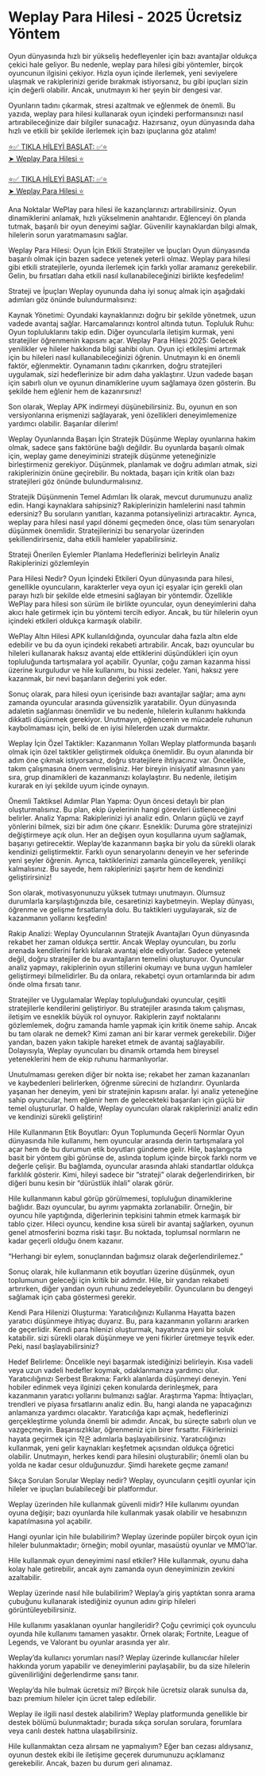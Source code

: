 <h1>Weplay Para Hilesi - 2025 Ücretsiz Yöntem</h1>

Oyun dünyasında hızlı bir yükseliş hedefleyenler için bazı avantajlar oldukça çekici hale geliyor. Bu nedenle, weplay para hilesi gibi yöntemler, birçok oyuncunun ilgisini çekiyor. Hızla oyun içinde ilerlemek, yeni seviyelere ulaşmak ve rakiplerinizi geride bırakmak istiyorsanız, bu gibi ipuçları sizin için değerli olabilir. Ancak, unutmayın ki her şeyin bir dengesi var.

Oyunların tadını çıkarmak, stresi azaltmak ve eğlenmek de önemli. Bu yazıda, weplay para hilesi kullanarak oyun içindeki performansınızı nasıl artırabileceğinize dair bilgiler sunacağız. Hazırsanız, oyun dünyasında daha hızlı ve etkili bir şekilde ilerlemek için bazı ipuçlarına göz atalım!

<a target="_blank" href="https://blackhatgem.com/weplay-para-hilesi/">⭐️✅ TIKLA HİLEYİ BAŞLAT: ✅⭐️<br> ➤ Weplay Para Hilesi ⭐️</a><br><br>
<a target="_blank" href="https://blackhatgem.com/weplay-para-hilesi/">⭐️✅ TIKLA HİLEYİ BAŞLAT: ✅⭐️<br> ➤ Weplay Para Hilesi ⭐️</a><br>

Ana Noktalar
WePlay para hilesi ile kazançlarınızı artırabilirsiniz.
Oyun dinamiklerini anlamak, hızlı yükselmenin anahtarıdır.
Eğlenceyi ön planda tutmak, başarılı bir oyun deneyimi sağlar.
Güvenilir kaynaklardan bilgi almak, hilelerin sorun yaratmamasını sağlar.

Weplay Para Hilesi: Oyun İçin Etkili Stratejiler ve İpuçları
Oyun dünyasında başarılı olmak için bazen sadece yetenek yeterli olmaz. Weplay para hilesi gibi etkili stratejilerle, oyunda ilerlemek için farklı yollar aramanız gerekebilir. Gelin, bu fırsatları daha etkili nasıl kullanabileceğinizi birlikte keşfedelim!

Strateji ve İpuçları
Weplay oyununda daha iyi sonuç almak için aşağıdaki adımları göz önünde bulundurmalısınız:

Kaynak Yönetimi: Oyundaki kaynaklarınızı doğru bir şekilde yönetmek, uzun vadede avantaj sağlar. Harcamalarınızı kontrol altında tutun.
Topluluk Ruhu: Oyun topluluklarını takip edin. Diğer oyuncularla iletişim kurmak, yeni stratejiler öğrenmenin kapısını açar.
Weplay Para Hilesi 2025: Gelecek yenilikler ve hileler hakkında bilgi sahibi olun. Oyun içi etkileşimi artırmak için bu hileleri nasıl kullanabileceğinizi öğrenin.
Unutmayın ki en önemli faktör, eğlenmektir. Oynamanın tadını çıkarırken, doğru stratejileri uygulamak, sizi hedeflerinize bir adım daha yaklaştırır. Uzun vadede başarı için sabırlı olun ve oyunun dinamiklerine uyum sağlamaya özen gösterin. Bu şekilde hem eğlenir hem de kazanırsınız!

Son olarak, Weplay APK indirmeyi düşünebilirsiniz. Bu, oyunun en son versiyonlarına erişmenizi sağlayarak, yeni özellikleri deneyimlemenize yardımcı olabilir. Başarılar dilerim!

Weplay Oyunlarında Başarı İçin Stratejik Düşünme
Weplay oyunlarına hakim olmak, sadece şans faktörüne bağlı değildir. Bu oyunlarda başarılı olmak için, weplay game deneyiminizi stratejik düşünme yeteneğinizle birleştirmeniz gerekiyor. Düşünmek, planlamak ve doğru adımları atmak, sizi rakiplerinizin önüne geçirebilir. Bu noktada, başarı için kritik olan bazı stratejileri göz önünde bulundurmalısınız.

Stratejik Düşünmenin Temel Adımları
İlk olarak, mevcut durumunuzu analiz edin. Hangi kaynaklara sahipsiniz? Rakiplerinizin hamlelerini nasıl tahmin edersiniz? Bu soruların yanıtları, kazanma potansiyelinizi artıracaktır. Ayrıca, weplay para hilesi nasıl yapıl dönemi geçmeden önce, olası tüm senaryoları düşünmek önemlidir. Stratejilerinizi bu senaryolar üzerinden şekillendirirseniz, daha etkili hamleler yapabilirsiniz.

Strateji	Önerilen Eylemler
Planlama	Hedeflerinizi belirleyin
Analiz	Rakiplerinizi gözlemleyin

Para Hilesi Nedir? Oyun İçindeki Etkileri
Oyun dünyasında para hilesi, genellikle oyuncuların, karakterler veya oyun içi eşyalar için gerekli olan parayı hızlı bir şekilde elde etmesini sağlayan bir yöntemdir. Özellikle WePlay para hilesi son sürüm ile birlikte oyuncular, oyun deneyimlerini daha akıcı hale getirmek için bu yöntemi tercih ediyor. Ancak, bu tür hilelerin oyun içindeki etkileri oldukça karmaşık olabilir.

WePlay Altın Hilesi APK kullanıldığında, oyuncular daha fazla altın elde edebilir ve bu da oyun içindeki rekabeti artırabilir. Ancak, bazı oyuncular bu hileleri kullanarak haksız avantaj elde ettiklerini düşündükleri için oyun topluluğunda tartışmalara yol açabilir. Oyunlar, çoğu zaman kazanma hissi üzerine kurguludur ve hile kullanımı, bu hissi zedeler. Yani, haksız yere kazanmak, bir nevi başarıların değerini yok eder.

Sonuç olarak, para hilesi oyun içerisinde bazı avantajlar sağlar; ama aynı zamanda oyuncular arasında güvensizlik yaratabilir. Oyun dünyasında adaletin sağlanması önemlidir ve bu nedenle, hilelerin kullanımı hakkında dikkatli düşünmek gerekiyor. Unutmayın, eğlencenin ve mücadele ruhunun kaybolmaması için, belki de en iyisi hilelerden uzak durmaktır.

Weplay İçin Özel Taktikler: Kazanmanın Yolları
Weplay platformunda başarılı olmak için özel taktikler geliştirmek oldukça önemlidir. Bu oyun alanında bir adım öne çıkmak istiyorsanız, doğru stratejilere ihtiyacınız var. Öncelikle, takım çalışmasına önem vermelisiniz. Her bireyin inisiyatif almasının yanı sıra, grup dinamikleri de kazanmanızı kolaylaştırır. Bu nedenle, iletişim kurarak en iyi şekilde uyum içinde oynayın.

Önemli Taktiksel Adımlar
Plan Yapma: Oyun öncesi detaylı bir plan oluşturmalısınız. Bu plan, ekip üyelerinin hangi görevleri üstleneceğini belirler.
Analiz Yapma: Rakiplerinizi iyi analiz edin. Onların güçlü ve zayıf yönlerini bilmek, sizi bir adım öne çıkarır.
Esneklik: Duruma göre stratejinizi değiştirmeye açık olun. Her an değişen oyun koşullarına uyum sağlamak, başarıyı getirecektir.
Weplay’de kazanmanın başka bir yolu da sürekli olarak kendinizi geliştirmektir. Farklı oyun senaryolarını deneyin ve her seferinde yeni şeyler öğrenin. Ayrıca, taktiklerinizi zamanla güncelleyerek, yenilikçi kalmalısınız. Bu sayede, hem rakiplerinizi şaşırtır hem de kendinizi geliştirirsiniz!

Son olarak, motivasyonunuzu yüksek tutmayı unutmayın. Olumsuz durumlarla karşılaştığınızda bile, cesaretinizi kaybetmeyin. Weplay dünyası, öğrenme ve gelişme fırsatlarıyla dolu. Bu taktikleri uygulayarak, siz de kazanmanın yollarını keşfedin!

Rakip Analizi: Weplay Oyuncularının Stratejik Avantajları
Oyun dünyasında rekabet her zaman oldukça serttir. Ancak Weplay oyuncuları, bu zorlu arenada kendilerini farklı kılarak avantaj elde ediyorlar. Sadece yetenek değil, doğru stratejiler de bu avantajların temelini oluşturuyor. Oyuncular analiz yapmayı, rakiplerinin oyun stillerini okumayı ve buna uygun hamleler geliştirmeyi bilmelidirler. Bu da onlara, rekabetçi oyun ortamlarında bir adım önde olma fırsatı tanır.

Stratejiler ve Uygulamalar
Weplay topluluğundaki oyuncular, çeşitli stratejilerle kendilerini geliştiriyor. Bu stratejiler arasında takım çalışması, iletişim ve esneklik büyük rol oynuyor. Rakiplerin zayıf noktalarını gözlemlemek, doğru zamanda hamle yapmak için kritik öneme sahip. Ancak bu tam olarak ne demek? Kimi zaman ani bir karar vermek gerekebilir. Diğer yandan, bazen yakın takiple hareket etmek de avantaj sağlayabilir. Dolayısıyla, Weplay oyuncuları bu dinamik ortamda hem bireysel yeteneklerini hem de ekip ruhunu harmanlıyorlar.

Unutulmaması gereken diğer bir nokta ise; rekabet her zaman kazananları ve kaybedenleri belirlerken, öğrenme sürecini de hızlandırır. Oyunlarda yaşanan her deneyim, yeni bir stratejinin kapısını aralar. İyi analiz yeteneğine sahip oyuncular, hem eğlenir hem de gelecekteki başarıları için güçlü bir temel oluştururlar. O halde, Weplay oyuncuları olarak rakiplerinizi analiz edin ve kendinizi sürekli geliştirin!

Hile Kullanmanın Etik Boyutları: Oyun Toplumunda Geçerli Normlar
Oyun dünyasında hile kullanımı, hem oyuncular arasında derin tartışmalara yol açar hem de bu durumun etik boyutları gündeme gelir. Hile, başlangıçta basit bir yöntem gibi görünse de, aslında toplum içinde birçok farklı norm ve değerle çelişir. Bu bağlamda, oyuncular arasında ahlaki standartlar oldukça farklılık gösterir. Kimi, hileyi sadece bir “strateji” olarak değerlendirirken, bir diğeri bunu kesin bir “dürüstlük ihlali” olarak görür.

Hile kullanmanın kabul görüp görülmemesi, topluluğun dinamiklerine bağlıdır. Bazı oyuncular, bu ayrımı yapmakta zorlanabilir. Örneğin, bir oyuncu hile yaptığında, diğerlerinin tepkisini tahmin etmek karmaşık bir tablo çizer. Hileci oyuncu, kendine kısa süreli bir avantaj sağlarken, oyunun genel atmosferini bozma riski taşır. Bu noktada, toplumsal normların ne kadar geçerli olduğu önem kazanır.

“Herhangi bir eylem, sonuçlarından bağımsız olarak değerlendirilemez.”

Sonuç olarak, hile kullanmanın etik boyutları üzerine düşünmek, oyun toplumunun geleceği için kritik bir adımdır. Hile, bir yandan rekabeti artırırken, diğer yandan oyun ruhunu zedeleyebilir. Oyuncuların bu dengeyi sağlamak için çaba göstermesi gerekir.

Kendi Para Hilenizi Oluşturma: Yaratıcılığınızı Kullanma
Hayatta bazen yaratıcı düşünmeye ihtiyaç duyarız. Bu, para kazanmanın yollarını ararken de geçerlidir. Kendi para hilenizi oluşturmak, hayatınıza yeni bir soluk katabilir. sizi sürekli olarak düşünmeye ve yeni fikirler üretmeye teşvik eder. Peki, nasıl başlayabilirsiniz?

Hedef Belirleme: Öncelikle neyi başarmak istediğinizi belirleyin. Kısa vadeli veya uzun vadeli hedefler koymak, odaklanmanıza yardımcı olur.
Yaratıcılığınızı Serbest Bırakma: Farklı alanlarda düşünmeyi deneyin. Yeni hobiler edinmek veya ilginizi çeken konularda derinleşmek, para kazanmanın yaratıcı yollarını bulmanızı sağlar.
Araştırma Yapma: İhtiyaçları, trendleri ve piyasa fırsatlarını analiz edin. Bu, hangi alanda ne yapacağınızı anlamanıza yardımcı olacaktır.
Yaratıcılığa kapı açmak, hedeflerinizi gerçekleştirme yolunda önemli bir adımdır. Ancak, bu süreçte sabırlı olun ve vazgeçmeyin. Başarısızlıklar, öğrenmeniz için birer fırsattır. Fikirlerinizi hayata geçirmek için 작은 adımlarla başlayabilirsiniz. Yaratıcılığınızı kullanmak, yeni gelir kaynakları keşfetmek açısından oldukça öğretici olabilir. Unutmayın, herkes kendi para hilesini oluşturabilir; önemli olan bu yolda ne kadar cesur olduğunuzdur. Şimdi harekete geçme zamanı!

Sıkça Sorulan Sorular
Weplay nedir?
Weplay, oyuncuların çeşitli oyunlar için hileler ve ipuçları bulabileceği bir platformdur.

Weplay üzerinden hile kullanmak güvenli midir?
Hile kullanımı oyundan oyuna değişir; bazı oyunlarda hile kullanmak yasak olabilir ve hesabınızın kapatılmasına yol açabilir.

Hangi oyunlar için hile bulabilirim?
Weplay üzerinde popüler birçok oyun için hileler bulunmaktadır; örneğin; mobil oyunlar, masaüstü oyunlar ve MMO’lar.

Hile kullanmak oyun deneyimimi nasıl etkiler?
Hile kullanmak, oyunu daha kolay hale getirebilir, ancak aynı zamanda oyun deneyiminizin zevkini azaltabilir.

Weplay üzerinde nasıl hile bulabilirim?
Weplay’a giriş yaptıktan sonra arama çubuğunu kullanarak istediğiniz oyunun adını girip hileleri görüntüleyebilirsiniz.

Hile kullanımı yasaklanan oyunlar hangileridir?
Çoğu çevrimiçi çok oyunculu oyunda hile kullanımı tamamen yasaktır. Örnek olarak; Fortnite, League of Legends, ve Valorant bu oyunlar arasında yer alır.

Weplay’da kullanıcı yorumları nasıl?
Weplay üzerinde kullanıcılar hileler hakkında yorum yapabilir ve deneyimlerini paylaşabilir, bu da size hilelerin güvenilirliğini değerlendirme şansı tanır.

Weplay’da hile bulmak ücretsiz mi?
Birçok hile ücretsiz olarak sunulsa da, bazı premium hileler için ücret talep edilebilir.

Weplay ile ilgili nasıl destek alabilirim?
Weplay platformunda genellikle bir destek bölümü bulunmaktadır; burada sıkça sorulan sorulara, forumlara veya canlı destek hattına ulaşabilirsiniz.

Hile kullanmaktan ceza alırsam ne yapmalıyım?
Eğer ban cezası aldıysanız, oyunun destek ekibi ile iletişime geçerek durumunuzu açıklamanız gerekebilir. Ancak, bazen bu durum geri alınamaz.
